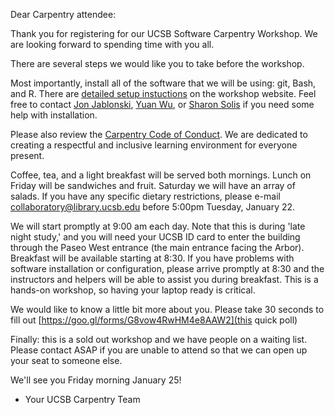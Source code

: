 Dear Carpentry attendee:

Thank you for registering for our UCSB Software Carpentry Workshop.  We are 
looking forward to spending time with you all.

There are several steps we would like you to take before the workshop. 

Most importantly, install all of the software that we will be using: git, Bash, and R.  There are
[detailed setup instuctions](https://ucsbcarpentry.github.io/2019-01-25-UCSBLibrary/index.html#setup) 
on the workshop website.  Feel free to contact [Jon Jablonski](mailto:jonjab@ucsb.edu), [Yuan Wu](mailto:yuanwu@ucsb.edu), or [Sharon Solis](swsolis@ucsb.edu) if you need some help with installation.

Please also review the [Carpentry Code of Conduct](https://docs.carpentries.org/topic_folders/policies/code-of-conduct.html).  We are dedicated to creating a respectful and inclusive learning environment for everyone present.  
  
Coffee, tea, and a light breakfast will be served both mornings.  Lunch on 
Friday will be sandwiches and fruit.  Saturday we will have an array 
of salads.  If you have any specific dietary restrictions, please e-mail 
[collaboratory@library.ucsb.edu](mailto:collaboratory@library.ucsb.edu) before 5:00pm Tuesday, January 22.

We will start promptly at 9:00 am each day.  Note that this is during 'late night study,' 
and you will need your UCSB ID card to enter the building through the Paseo West entrance (the main entrance facing the Arbor).  Breakfast will be available starting at 8:30.
If you have problems with software installation or configuration, please arrive promptly at
8:30 and the instructors and helpers will be able to assist you during breakfast.  This is
a hands-on workshop, so having your laptop ready is critical.

We would like to know a little bit more about you.  Please take 30 seconds to fill out  [https://goo.gl/forms/G8vow4RwHM4e8AAW2](this quick poll)


Finally: this is a sold out workshop and we have people on a waiting list.  Please contact ASAP if you
are unable to attend so that we can open up your seat to someone else.

We'll see you Friday morning January 25!

- Your UCSB Carpentry Team
